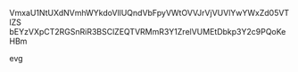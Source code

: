 VmxaU1NtUXdNVmhWYkdoVllUQndVbFpyVWtOVVJrVjVUVlYwYWxZd05VTlZS
bEYzVXpCT2RGSnRiR3BSClZEQTVRMmR3Y1ZrelVUMEtDbkp3Y2c9PQoKeHBm

evg